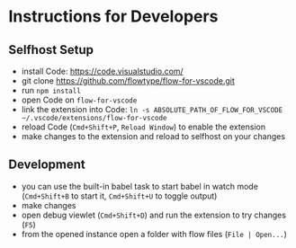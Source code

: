 # Instructions for Developers

## Selfhost Setup

* install Code: https://code.visualstudio.com/
* git clone https://github.com/flowtype/flow-for-vscode.git
* run `npm install`
* open Code on `flow-for-vscode`
* link the extension into Code: `ln -s ABSOLUTE_PATH_OF_FLOW_FOR_VSCODE ~/.vscode/extensions/flow-for-vscode`
* reload Code (`Cmd+Shift+P`, `Reload Window`) to enable the extension
* make changes to the extension and reload to selfhost on your changes

## Development

* you can use the built-in babel task to start babel in watch mode (`Cmd+Shift+B` to start it, `Cmd+Shift+U` to toggle output)
* make changes 
* open debug viewlet (`Cmd+Shift+D`) and run the extension to try changes (`F5`)
* from the opened instance open a folder with flow files (`File | Open...`)
